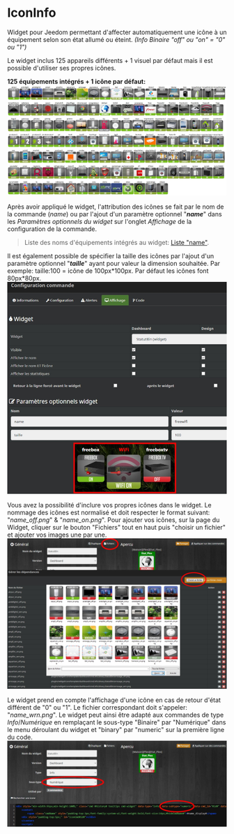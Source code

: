 # IconInfo
Widget pour Jeedom permettant d'affecter automatiquement une icône à un équipement selon son état allumé ou éteint. 
<i>(Info Binaire "off" ou "on" = "0" ou "1")</i>

Le widget inclus 125 appareils différents + 1 visuel par défaut mais il est possible d'utiliser ses propres icônes. 

<b>125 équipements intégrés + 1 icône par défaut:</b>
<img src="/doc/LogoNameList.jpg" alt="nomlogo"/>

Après avoir appliqué le widget, l'attribution des icônes se fait par le nom de la commande (<i>name</i>) ou par l'ajout d'un paramètre optionnel "<i><b>name</b></i>" dans les <i>Paramètres optionnels du widget</i> sur l'onglet <i>Affichage</i> de la configuration de la commande.
<blockquote>Liste des noms d'équipements intégrés au widget: <a href="/doc/LogoNameList.md">Liste "name"</a>.</blockquote>
Il est également possible de spécifier la taille des icônes par l'ajout d'un paramètre optionnel "<i><b>taille</b></i>" ayant pour valeur la dimension souhaitée. Par exemple: taille:100 = icône de 100px*100px. Par défaut les icônes font 80px*80px.
<img src="/doc/params.jpg" alt="parametres"/>

Vous avez la possibilité d'inclure vos propres icônes dans le widget. Le nommage des icônes est normalisé et doit respecter le format suivant: "<i>name_off.png</i>" & "<i>name_on.png</i>". Pour ajouter vos icônes, sur la page du Widget, cliquer sur le bouton "Fichiers" tout en haut puis "choisir un fichier" et ajouter vos images une par une.
<img src="/doc/AjoutIcone.jpg" alt="ajouticone"/>

Le widget prend en compte l'affichage d'une icône en cas de retour d'état différent de "0" ou "1". Le fichier correspondant doit s'appeler: "<i>name_wrn.png</i>". Le widget peut ainsi être adapté aux commandes de type <i>Info</i>/<i>Numérique</i> en remplaçant le sous-type "Binaire" par "Numérique" dans le menu déroulant du widget et "binary" par "numeric" sur la première ligne du code.
<img src="/doc/num.jpg" alt="numerique"/>

